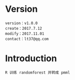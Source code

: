 # Version
	version：v1.0.0
	create：2017.7.12
	modify：2017.11.01
	contact：lt37@qq.com

# Introduction
	R 训练 randomforest 并转成 pmml
